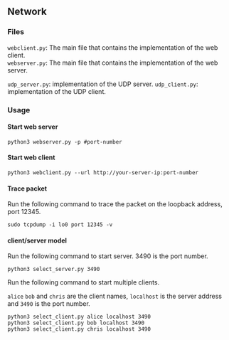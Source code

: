 
## Network

### Files

`webclient.py`: The main file that contains the implementation of the web client.  
`webserver.py`: The main file that contains the implementation of the web server.  

`udp_server.py`: implementation of the UDP server.
`udp_client.py`: implementation of the UDP client.

### Usage

#### Start web server
```
python3 webserver.py -p #port-number
```

#### Start web client
```
python3 webclient.py --url http://your-server-ip:port-number
```

#### Trace packet

Run the following command to trace the packet on the loopback address, port 12345.
```
sudo tcpdump -i lo0 port 12345 -v
```

#### client/server model

Run the following command to start server. 3490 is the port number.
```
python3 select_server.py 3490
```

Run the following command to start multiple clients. 

`alice` `bob` and `chris` are the client names, `localhost` is the server address and `3490` is the port number.
```
python3 select_client.py alice localhost 3490
python3 select_client.py bob localhost 3490
python3 select_client.py chris localhost 3490
```
